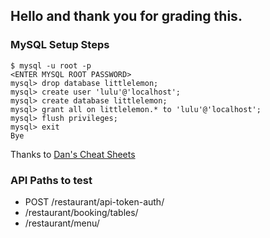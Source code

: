 ## Hello and thank you for grading this.

### MySQL Setup Steps
```
$ mysql -u root -p
<ENTER MYSQL ROOT PASSWORD>
mysql> drop database littlelemon;
mysql> create user 'lulu'@'localhost';
mysql> create database littlelemon;
mysql> grant all on littlelemon.* to 'lulu'@'localhost';
mysql> flush privileges;
mysql> exit
Bye
```

Thanks to [Dan's Cheat Sheets](https://cheat.readthedocs.io/en/latest/mysql.html#create-a-new-mysql-database)

### API Paths to test
- POST /restaurant/api-token-auth/
- /restaurant/booking/tables/
- /restaurant/menu/
